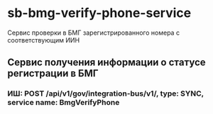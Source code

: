 # sb-bmg-verify-phone-service

Сервис проверки в БМГ зарегистрированного номера с соответствующим ИИН


## Сервис получения информации о статусе регистрации в БМГ

### ИШ: POST /api/v1/gov/integration-bus/v1/, type: SYNC, service name: BmgVerifyPhone



